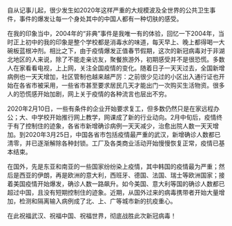 自从记事儿起，很少发生如2020年这样严重的大规模波及全世界的公共卫生事件，事件的爆发让每一个身处其中的中国人都有一种切肤的感受。

在我的印象当中，2004年的“非典”事件是我唯一有的体验，回忆一下2004年，当时正上初中的我的印象是整个学校都是消毒水的味道，每天早上、晚上都得喝一大碗板蓝根冲剂。相比之下，由于疫情爆发正值春节假期，这次的新冠病毒对于非湖北地区的人来说，除了不能走亲访友，聚餐旅游外，初期感受并不是很恐慌。多数人在家看看电视，上上网，关注全国疫情的变化。随着日子一天天过去，全国新增病例也一天天增加，社区管制也越来越严厉：之前很少见过的小区出入通行证也开始在各省市被采用，一些省市甚至要求居民几天才能出门一次购买生活物资。很多人的恐慌感开始加剧，网上关于疫情的各种流言也层出不穷。

2020年2月10日，一些有条件的企业开始要求复工，但多数仍然只是在家远程办公；大、中学校开始推行网上教学，网课成了新的行业动向。2月中旬后，疫情终于有了控制住的迹象，各省市新增确诊病例一天天减少，治愈出院人数一天天增加。到2020年3月25日，中国各省市包括疫情最严重的武汉，新增确诊人数都已清零，并已逐渐解除各种封锁。工厂及各类商业活动开始慢慢恢复正常，疫情已基本结束。

在国外，先是东亚和南亚的一些国家纷纷染上疫情，其中韩国的疫情最为严重；然后是西亚的伊朗，再是欧洲的意大利，西班牙、德国、法国、瑞士等欧洲国家；接着美国疫情开始爆发，确诊人数一路飙升。如今美国、意大利等国的确诊人数都已超过中国，且没有短期控制住的迹象。近期，从国外过来的病毒携带者开始大量增加，检测和隔离输入病例成了北、上、广等城市新的抗疫重心。

在此祝福武汉、祝福中国、祝福世界，彻底战胜此次新冠病毒！